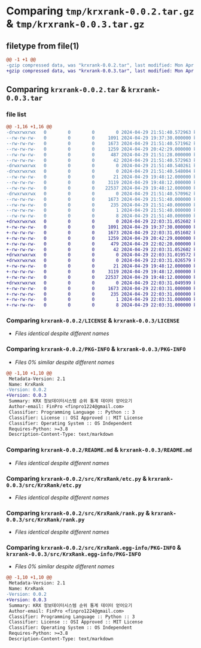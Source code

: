 # Comparing `tmp/krxrank-0.0.2.tar.gz` & `tmp/krxrank-0.0.3.tar.gz`

## filetype from file(1)

```diff
@@ -1 +1 @@
-gzip compressed data, was "krxrank-0.0.2.tar", last modified: Mon Apr 29 21:51:40 2024, max compression
+gzip compressed data, was "krxrank-0.0.3.tar", last modified: Mon Apr 29 22:03:31 2024, max compression
```

## Comparing `krxrank-0.0.2.tar` & `krxrank-0.0.3.tar`

### file list

```diff
@@ -1,16 +1,16 @@
-drwxrwxrwx   0        0        0        0 2024-04-29 21:51:40.572963 krxrank-0.0.2/
--rw-rw-rw-   0        0        0     1091 2024-04-29 19:37:30.000000 krxrank-0.0.2/LICENSE
--rw-rw-rw-   0        0        0     1673 2024-04-29 21:51:40.571962 krxrank-0.0.2/PKG-INFO
--rw-rw-rw-   0        0        0     1259 2024-04-29 20:42:29.000000 krxrank-0.0.2/README.md
--rw-rw-rw-   0        0        0      487 2024-04-29 21:51:28.000000 krxrank-0.0.2/pyproject.toml
--rw-rw-rw-   0        0        0       42 2024-04-29 21:51:40.572963 krxrank-0.0.2/setup.cfg
-drwxrwxrwx   0        0        0        0 2024-04-29 21:51:40.540261 krxrank-0.0.2/src/
-drwxrwxrwx   0        0        0        0 2024-04-29 21:51:40.548004 krxrank-0.0.2/src/KrxRank/
--rw-rw-rw-   0        0        0       21 2024-04-29 19:48:12.000000 krxrank-0.0.2/src/KrxRank/__init__.py
--rw-rw-rw-   0        0        0     3119 2024-04-29 19:48:12.000000 krxrank-0.0.2/src/KrxRank/etc.py
--rw-rw-rw-   0        0        0    22537 2024-04-29 19:48:12.000000 krxrank-0.0.2/src/KrxRank/rank.py
-drwxrwxrwx   0        0        0        0 2024-04-29 21:51:40.570962 krxrank-0.0.2/src/KrxRank.egg-info/
--rw-rw-rw-   0        0        0     1673 2024-04-29 21:51:40.000000 krxrank-0.0.2/src/KrxRank.egg-info/PKG-INFO
--rw-rw-rw-   0        0        0      235 2024-04-29 21:51:40.000000 krxrank-0.0.2/src/KrxRank.egg-info/SOURCES.txt
--rw-rw-rw-   0        0        0        1 2024-04-29 21:51:40.000000 krxrank-0.0.2/src/KrxRank.egg-info/dependency_links.txt
--rw-rw-rw-   0        0        0        8 2024-04-29 21:51:40.000000 krxrank-0.0.2/src/KrxRank.egg-info/top_level.txt
+drwxrwxrwx   0        0        0        0 2024-04-29 22:03:31.052602 krxrank-0.0.3/
+-rw-rw-rw-   0        0        0     1091 2024-04-29 19:37:30.000000 krxrank-0.0.3/LICENSE
+-rw-rw-rw-   0        0        0     1673 2024-04-29 22:03:31.051602 krxrank-0.0.3/PKG-INFO
+-rw-rw-rw-   0        0        0     1259 2024-04-29 20:42:29.000000 krxrank-0.0.3/README.md
+-rw-rw-rw-   0        0        0      479 2024-04-29 22:02:20.000000 krxrank-0.0.3/pyproject.toml
+-rw-rw-rw-   0        0        0       42 2024-04-29 22:03:31.052602 krxrank-0.0.3/setup.cfg
+drwxrwxrwx   0        0        0        0 2024-04-29 22:03:31.019572 krxrank-0.0.3/src/
+drwxrwxrwx   0        0        0        0 2024-04-29 22:03:31.026579 krxrank-0.0.3/src/KrxRank/
+-rw-rw-rw-   0        0        0       21 2024-04-29 19:48:12.000000 krxrank-0.0.3/src/KrxRank/__init__.py
+-rw-rw-rw-   0        0        0     3119 2024-04-29 19:48:12.000000 krxrank-0.0.3/src/KrxRank/etc.py
+-rw-rw-rw-   0        0        0    22537 2024-04-29 19:48:12.000000 krxrank-0.0.3/src/KrxRank/rank.py
+drwxrwxrwx   0        0        0        0 2024-04-29 22:03:31.049599 krxrank-0.0.3/src/KrxRank.egg-info/
+-rw-rw-rw-   0        0        0     1673 2024-04-29 22:03:31.000000 krxrank-0.0.3/src/KrxRank.egg-info/PKG-INFO
+-rw-rw-rw-   0        0        0      235 2024-04-29 22:03:31.000000 krxrank-0.0.3/src/KrxRank.egg-info/SOURCES.txt
+-rw-rw-rw-   0        0        0        1 2024-04-29 22:03:31.000000 krxrank-0.0.3/src/KrxRank.egg-info/dependency_links.txt
+-rw-rw-rw-   0        0        0        8 2024-04-29 22:03:31.000000 krxrank-0.0.3/src/KrxRank.egg-info/top_level.txt
```

### Comparing `krxrank-0.0.2/LICENSE` & `krxrank-0.0.3/LICENSE`

 * *Files identical despite different names*

### Comparing `krxrank-0.0.2/PKG-INFO` & `krxrank-0.0.3/PKG-INFO`

 * *Files 0% similar despite different names*

```diff
@@ -1,10 +1,10 @@
 Metadata-Version: 2.1
 Name: KrxRank
-Version: 0.0.2
+Version: 0.0.3
 Summary: KRX 정보데이터시스템 순위 통계 데이터 얻어오기
 Author-email: FinPro <finpro1224@gmail.com>
 Classifier: Programming Language :: Python :: 3
 Classifier: License :: OSI Approved :: MIT License
 Classifier: Operating System :: OS Independent
 Requires-Python: >=3.8
 Description-Content-Type: text/markdown
```

### Comparing `krxrank-0.0.2/README.md` & `krxrank-0.0.3/README.md`

 * *Files identical despite different names*

### Comparing `krxrank-0.0.2/src/KrxRank/etc.py` & `krxrank-0.0.3/src/KrxRank/etc.py`

 * *Files identical despite different names*

### Comparing `krxrank-0.0.2/src/KrxRank/rank.py` & `krxrank-0.0.3/src/KrxRank/rank.py`

 * *Files identical despite different names*

### Comparing `krxrank-0.0.2/src/KrxRank.egg-info/PKG-INFO` & `krxrank-0.0.3/src/KrxRank.egg-info/PKG-INFO`

 * *Files 0% similar despite different names*

```diff
@@ -1,10 +1,10 @@
 Metadata-Version: 2.1
 Name: KrxRank
-Version: 0.0.2
+Version: 0.0.3
 Summary: KRX 정보데이터시스템 순위 통계 데이터 얻어오기
 Author-email: FinPro <finpro1224@gmail.com>
 Classifier: Programming Language :: Python :: 3
 Classifier: License :: OSI Approved :: MIT License
 Classifier: Operating System :: OS Independent
 Requires-Python: >=3.8
 Description-Content-Type: text/markdown
```

